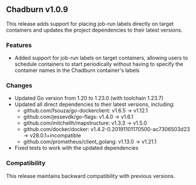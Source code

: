 ## Chadburn v1.0.9

This release adds support for placing job-run labels directly on target containers and updates the project dependencies to their latest versions.

### Features
- Added support for job-run labels on target containers, allowing users to schedule containers to start periodically without having to specify the container names in the Chadburn container's labels

### Changes
- Updated Go version from 1.20 to 1.23.0 (with toolchain 1.23.7)
- Updated all direct dependencies to their latest versions, including:
  - github.com/fsouza/go-dockerclient: v1.6.5 -> v1.12.1
  - github.com/jessevdk/go-flags: v1.4.0 -> v1.6.1
  - github.com/mitchellh/mapstructure: v1.3.3 -> v1.5.0
  - github.com/docker/docker: v1.4.2-0.20191101170500-ac7306503d23 -> v28.0.1+incompatible
  - github.com/prometheus/client_golang: v1.13.0 -> v1.21.1
- Fixed tests to work with the updated dependencies

### Compatibility
This release maintains backward compatibility with previous versions.
